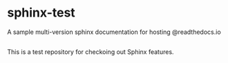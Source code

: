 # sphinx-test
A sample multi-version sphinx documentation for hosting @readthedocs.io

##
This is a test repository for checkoing out Sphinx features.
